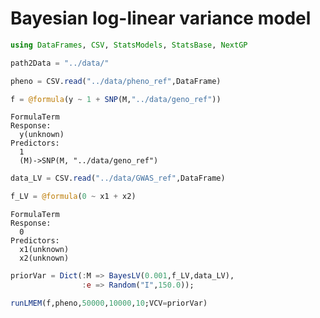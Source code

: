 
# Bayesian log-linear variance model


```julia
using DataFrames, CSV, StatsModels, StatsBase, NextGP
```

```julia
path2Data = "../data/"
```

```julia
pheno = CSV.read("../data/pheno_ref",DataFrame)
```


```julia
f = @formula(y ~ 1 + SNP(M,"../data/geno_ref"))
```


    FormulaTerm
    Response:
      y(unknown)
    Predictors:
      1
      (M)->SNP(M, "../data/geno_ref")


```julia
data_LV = CSV.read("../data/GWAS_ref",DataFrame)
```

```julia
f_LV = @formula(0 ~ x1 + x2)
```


    FormulaTerm
    Response:
      0
    Predictors:
      x1(unknown)
      x2(unknown)


```julia
priorVar = Dict(:M => BayesLV(0.001,f_LV,data_LV),
                :e => Random("I",150.0));
```


```julia
runLMEM(f,pheno,50000,10000,10;VCV=priorVar)
```



